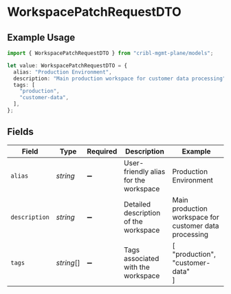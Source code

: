 # WorkspacePatchRequestDTO

## Example Usage

```typescript
import { WorkspacePatchRequestDTO } from "cribl-mgmt-plane/models";

let value: WorkspacePatchRequestDTO = {
  alias: "Production Environment",
  description: "Main production workspace for customer data processing",
  tags: [
    "production",
    "customer-data",
  ],
};
```

## Fields

| Field                                                  | Type                                                   | Required                                               | Description                                            | Example                                                |
| ------------------------------------------------------ | ------------------------------------------------------ | ------------------------------------------------------ | ------------------------------------------------------ | ------------------------------------------------------ |
| `alias`                                                | *string*                                               | :heavy_minus_sign:                                     | User-friendly alias for the workspace                  | Production Environment                                 |
| `description`                                          | *string*                                               | :heavy_minus_sign:                                     | Detailed description of the workspace                  | Main production workspace for customer data processing |
| `tags`                                                 | *string*[]                                             | :heavy_minus_sign:                                     | Tags associated with the workspace                     | [<br/>"production",<br/>"customer-data"<br/>]          |